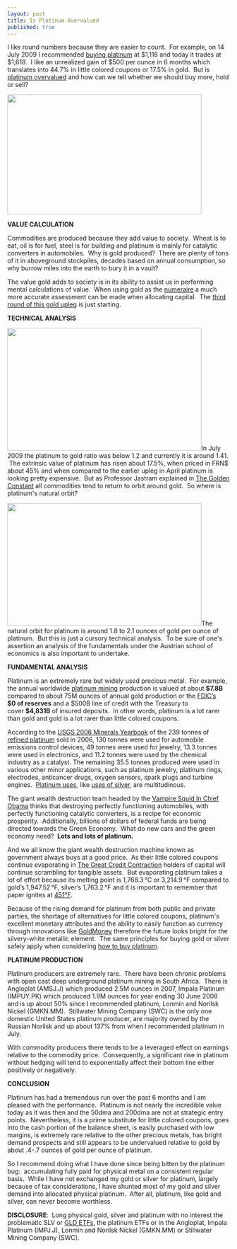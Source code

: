 ```yaml
---
layout: post
title: Is Platinum Overvalued
published: true
---
```

<p>I like round numbers because they are easier to count.  For example, on 14 July 2009 I recommended <a title="buying platinum" href="http://www.runtogold.com/2009/07/platinum-liquidity-increases/" target="_blank">buying platinum</a> at $1,118 and today it trades at $1,618.  I like an unrealized gain of $500 per ounce in 6 months which translates into 44.7% in little colored coupons or 17.5% in gold.  But is <a title="platinum overvalued" href="http://www.runtogold.com/2010/01/is-platinum-overvalued/" target="_blank">platinum overvalued</a> and how can we tell whether we should buy more, hold or sell?<img src="{{ site.baseurl }}/images/180110.jpg" border="0" alt="" width="1" height="1" /><img src="{{ site.baseurl }}/images/1801101.jpg" border="0" alt="" width="1" height="1" /></p>
<p><img class="aligncenter" title="price platinum" src="{{ site.baseurl }}/images/platinum-18-jan-2010.jpg" alt="" width="440" height="271" /></p>
<p><strong>VALUE CALCULATION</strong></p>
<p>Commodities are produced because they add value to society.  Wheat is to eat, oil is for fuel, steel is for building and platinum is mainly for catalytic converters in automobiles.  Why is gold produced?  There are plenty of tons of it in aboveground stockpiles, decades based on annual consumption, so why burrow miles into the earth to bury it in a vault?</p>
<p>The value gold adds to society is in its ability to assist us in performing mental calculations of value.  When using gold as the <a title="numeraire" href="http://www.runtogold.com/2010/01/numeraire/" target="_blank">numeraire</a> a much more accurate assessment can be made when allocating capital.  The <a title="gold upleg" href="http://www.runtogold.com/2009/12/third-round-of-gold-upleg-ready-to-start/" target="_blank">third round of this gold upleg</a> is just starting.</p>
<p><strong>TECHNICAL ANALYSIS</strong></p>
<p><img class="aligncenter" title="platinum gold ratio" src="{{ site.baseurl }}/images/platinum-gold-18-jan-2010.jpg" alt="" width="440" height="277" />In July 2009 the platinum to gold ratio was below 1.2 and currently it is around 1.41.  The extrinsic value of platinum has risen about 17.5%, when priced in FRN$ about 45% and when compared to the earlier upleg in April platinum is looking pretty expensive.  But as Professor Jastram explained in <a title="the golden constant" href="http://www.runtogold.com/thegoldenconstantbook" target="_blank">The Golden Constant</a> all commodities tend to return to orbit around gold.  So where is platinum's natural orbit?</p>
<p style="text-align: left;"><img class="aligncenter" title="platinum gold ratio" src="{{ site.baseurl }}/images/platinum-gold-18-jan-2010-hold.jpg" alt="" width="440" height="277" />The natural orbit for platinum is around 1.8 to 2.1 ounces of gold per ounce of platinum.  But this is just a cursory technical analysis.  To be sure of one's assertion an analysis of the fundamentals under the Austrian school of economics is also important to undertake.</p>
<p style="text-align: left;"><strong>FUNDAMENTAL ANALYSIS</strong></p>
<p style="text-align: left;">Platinum is an extremely rare but widely used precious metal.  For example, the annual worldwide <a title="platinum mining" href="http://www.how-to-buy-platinum-safely.com/2009/08/platinum-mining/" target="_blank">platinum mining</a> production is valued at about <strong>$7.8B</strong> compared to about 75M ounces of annual gold production or the <a title="FDIC reserves" href="http://www.fdic.gov/bank/statistical/stats/2009mar/fdic.html" target="_blank">FDIC’s</a> <strong>$0 of reserves</strong> and a $500B line of credit with the Treasury to cover <strong>$4,831B</strong> of insured deposits.  In other words, platinum is a lot rarer than gold and gold is a lot rarer than little colored coupons.</p>
<p style="text-align: left;">According to the <a title="USGS metal handbook" href="http://www.runtogold.com/images/myb1-2006-platinum.pdf" target="_blank">USGS 2006 Minerals Yearbook</a> of the 239 tonnes of <a title="refining platinum" href="http://www.how-to-buy-platinum-safely.com/2009/11/platinum-refining/" target="_blank">refined platinum</a> sold in 2006, 130 tonnes were used for automobile emissions control devices, 49 tonnes were used for jewelry, 13.3 tonnes were used in electronics, and 11.2 tonnes were used by the chemical industry as a catalyst. The remaining 35.5 tonnes produced were used in various other minor applications, such as platinum jewelry, platinum rings, electrodes, anticancer drugs, oxygen sensors, spark plugs and turbine engines.  <a title="platinum uses" href="http://www.how-to-buy-platinum-safely.com/2009/12/platinum-uses/" target="_blank">Platinum uses</a>, like <a title="uses of silver" href="http://www.how-to-buy-silver-safely.com/2009/06/silver-uses/" target="_blank">uses of silver</a>, are multitudinous.</p>
<p style="text-align: left;">The giant wealth destruction team headed by the <a title="vampire squid" href="http://www.runtogold.com/2009/11/starving-the-vampire-squids/" target="_blank">Vampire Squid In Chief Obama</a> thinks that destroying perfectly functioning automobiles, with perfectly functioning catalytic converters, is a recipe for economic prosperity.  Additionally, billions of dollars of federal funds are being directed towards the Green Economy.  What do new cars and the green economy need?  <strong>Lots and lots of platinum.</strong></p>
<p style="text-align: left;">And we all know the giant wealth destruction machine known as government always buys at a good price.  As their little colored coupons continue evaporating in <a title="the great credit contraction" href="http://www.thecreditcontraction.com" target="_blank">The Great Credit Contraction</a> holders of capital will continue scrambling for tangible assets.  But evaporating platinum takes a lot of effort because its melting point is 1,768.3 °C or 3,214.9 °F compared to gold’s 1,947.52 °F, silver’s 1,763.2 °F and it is important to remember that paper ignites at <a title="fahrenheit 451" href="http://www.runtogold.com/farenheit451book" target="_blank">451°F</a>.</p>
<p style="text-align: left;">Because of the rising demand for platinum from both public and private parties, the shortage of alternatives for little colored coupons, platinum's excellent monetary attributes and the ability to easily function as currency through innovations like <a title="goldmoney" href="http://www.runtogold.com/goldmoney" target="_blank">GoldMoney</a> therefore the future looks bright for the silvery-white metallic element.  The same principles for buying gold or silver safely apply when considering <a title="buy platinum" href="http://www.runtogold.com/how-to-buy-gold-or-silver/" target="_blank">how to buy platinum</a>.</p>
<p style="text-align: left;"><strong>PLATINUM PRODUCTION</strong></p>
<p style="text-align: left;">Platinum producers are extremely rare.  There have been chronic problems with open cast deep underground platinum mining in South Africa.  There is Angloplat (AMSJ.J) which produced 2.5M ounces in 2007, Impala Platinum (IMPUY.PK) which produced 1.9M ounces for year ending 30 June 2008 and is up about 50% since I recommended platinum, Lonmin and Norilsk Nickel (GMKN.MM).  Stillwater Mining Company (SWC) is the only one domestic United States platinum producer, are majority owned by the Russian Norilsk and up about 137% from when I recommended platinum in July.</p>
<p style="text-align: left;">With commodity producers there tends to be a leveraged effect on earnings relative to the commodity price.  Consequently, a significant rise in platinum without hedging will tend to exponentially affect their bottom line either positively or negatively.</p>
<p style="text-align: left;"><strong>CONCLUSION</strong></p>
<p style="text-align: left;">Platinum has had a tremendous run over the past 6 months and I am pleased with the performance.  Platinum is not nearly the incredible value today as it was then and the 50dma and 200dma are not at strategic entry points.  Nevertheless, it is a prime substitute for little colored coupons, goes into the cash portion of the balance sheet, is easily purchased with low margins, is extremely rare relative to the other precious metals, has bright demand prospects and still appears to be undervalued relative to gold by about .4-.7 ounces of gold per ounce of platinum.</p>
<p style="text-align: left;">So I recommend doing what I have done since being bitten by the platinum bug:  accumulating fully paid for physical metal on a consistent regular basis.  While I have not exchanged my gold or silver for platinum, largely because of tax considerations, I have shunted most of my gold and silver demand into allocated physical platinum.  After all, platinum, like gold and silver, can never become worthless.</p>
<p style="text-align: left;"><strong>DISCLOSURE</strong>:  Long physical gold, silver and platinum with no interest the problematic SLV or <a title="gld etf" href="http://www.runtogold.com/2008/12/a-problem-with-gld-and-slv-etfs/" target="_blank">GLD ETFs</a>, the platinum ETFs or in the Angloplat, Impala Platinum (IMPJ.J), Lonmin and Norilsk Nickel (GMKN.MM) or Stillwater Mining Company (SWC).</p>
